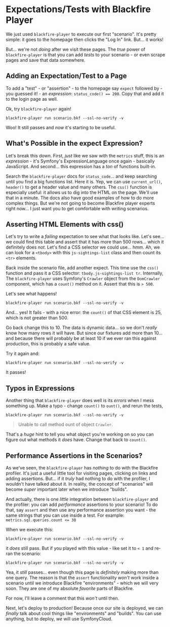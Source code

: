# Expectations/Tests with Blackfire Player

We just used `blackfire-player` to execute our first "scenario". It's pretty
simple: it goes to the homepage then clicks the "Log In" link. But... it works!

But... we're not *doing* after we visit these pages. The *true* power of
`blackfire-player` is that you can add *tests* to your scenario - or even scrape
pages and save that data somewhere.

## Adding an Expectation/Test to a Page

To add a "test" - or "assertion" - to the homepage say `expect` followed by - you
guessed it! - an *expression*: `status_code() == 200`. Copy that and add it to the
login page as well.

Ok, try `blackfire-player` again!

```terminal-silent
blackfire-player run scenario.bkf --ssl-no-verify -v
```

Woo! It still passes and *now* it's starting to be useful.

## What's Possible in the expect Expression?

Let's break this down. First, *just* like we saw with the `metrics` stuff, this
is an *expression* - it's Symfony's ExpressionLanguage once again - basically
JavaScript. And second... this expression has a *ton* of functions built-in.

Search the `blackfire-player` docs for `status_code`... and keep searching until
you find a big functions list. Here it is. Yep, we can use `current_url()`,
`header()` to get a header value and many others. The `css()` function is
especially useful: it allows us to dig into the HTML on the page. We'll use that
in a minute. The docs also have good examples of how to do more complex things.
But we're not going to become Blackfire player experts right now... I just want
you to get comfortable with writing scenarios.

## Asserting HTML Elements with css()

Let's try to write a *failing* expectation to see what that looks like. Let's see...
we could find this table and assert that it has more than 500 rows... which it
definitely does *not*. Let's find a CSS selector we could use... hmm. Ah, we can
look for a `<tbody>` with this `js-sightings-list` class and then count its
`<tr>` elements.

Back inside the scenario file, add another expect. This time use the `css()`
function and pass it a CSS selector: `tbody.js-sightings-list tr`. Internally,
The `blackfire-player` uses Symfony's `Crawler` object from the `DomCrawler`
component, which has a `count()` method on it. Assert that this is `> 500`.

Let's see what happens!

```terminal-silent
blackfire-player run scenario.bkf --ssl-no-verify -v
```

And... yes! It fails - with a nice error: the `count()` of that CSS element is
25, which is not greater than 500.

Go back change this to 10. The data is dynamic data... so we don't *really*
know how many rows it will have. But since our fixtures add more than 10... and
because there will probably be at least 10 if we ever ran this against production,
this is probably a safe value.

Try it again and:

```terminal-silent
blackfire-player run scenario.bkf --ssl-no-verify -v
```

It passes!

## Typos in Expressions

Another thing that `blackfire-player` does well is its *errors* when I mess
something up. Make a typo - change `count()` to `ount()`, and rerun the tests,

```terminal-silent
blackfire-player run scenario.bkf --ssl-no-verify -v
```

> Unable to call method ount of object `Crawler`.

That's a *huge* hint to tell you what object you're working on so you can figure
out what methods it *does* have. Change that back to `count()`.

## Performance Assertions in the Scenarios?

As we've seen, the `blackfire-player` has *nothing* to do with the Blackfire
profiler. It's just a useful little tool for visiting pages, clicking on links
and adding assertions. But... if it *truly* had nothing to do with the profiler,
I wouldn't have talked about it. In reality, the concept of "scenarios" will
become *super* important later when we introduce "builds".

And actually, there is one *little* integration between `blackfire-player` and
the profiler: you can add *performance* assertions to your scenario! To do that,
say `assert` and then use any performance assertion you want - the same strings
that you can use inside a test. For example: `metrics.sql.queries.count <= 30`

When we execute this:

```terminal-silent
blackfire-player run scenario.bkf --ssl-no-verify -v
```

it *does* still pass. But if you played with this value - like set it to `< 1`
and re-ran the scenario:

```terminal-silent
blackfire-player run scenario.bkf --ssl-no-verify -v
```

Yea, it *still* passes... even though this page is *definitely* making more than
one query. The reason is that the `assert` functionality *won't* work inside
a scenario until we introduce Blackfire "environments" - which we will very soon.
They are one of my absolute *favorite* parts of Blackfire.

For now, I'll leave a comment that this *won't* until then.

Next, let's deploy to production! Because once our site is deployed, we can
*finally* talk about cool things like "environments" and "builds". You can use
anything, but to deploy, *we* will use SymfonyCloud.
